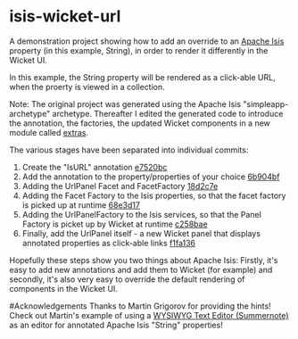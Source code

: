 # isis-wicket-url
A demonstration project showing how to add an override to an [Apache Isis](http://isis.apache.org/) property (in this example, String), in order to render it differently in the Wicket UI.

In this example, the String property will be rendered as a click-able URL, when the proerty is viewed in a collection.

Note: The original project was generated using the Apache Isis "simpleapp-archetype" archetype. Thereafter I edited the generated code to introduce the annotation, the factories, the updated Wicket components in a new module called [extras](https://github.com/kev-m/isis-wicket-url/tree/master/extras).

The various stages have been separated into individual commits:

1. Create the "IsURL" annotation [e7520bc](https://github.com/kev-m/isis-wicket-url/blob/e7520bce32a2454f4c897d66002596102e412028/extras/src/main/java/isis/example/IsUrl.java)
2. Add the annotation to the property/properties of your choice [6b904bf](https://github.com/kev-m/isis-wicket-url/commit/6b904bf2b73ced21ca0b3db7a8a14bd848951bbb)
3. Adding the UrlPanel Facet and FacetFactory [18d2c7e](https://github.com/kev-m/isis-wicket-url/commit/18d2c7e5d17d935d5d064d862276ef1e04e7db92)
4. Adding the Facet Factory to the Isis properties, so that the facet factory is picked up at runtime [68e3d17](https://github.com/kev-m/isis-wicket-url/commit/68e3d1751d51d4a1706aadd60a50bf12d488aabf)
5. Adding the UrlPanelFactory to the Isis services, so that the Panel Factory is picket up by Wicket at runtime [c258bae](https://github.com/kev-m/isis-wicket-url/commit/c258bae70c8e5d67878fa859c0f7463ad00e17e9)
6. Finally, add the UrlPanel itself - a new Wicket panel that displays annotated properties as click-able links [f1fa136](https://github.com/kev-m/isis-wicket-url/commit/f1fa136ad6d1783199022fffba6020505ff99527)

Hopefully these steps show you two things about Apache Isis: Firstly, it's easy to add new annotations and add them to Wicket (for example) and secondly, it's also very easy to override the default rendering of components in the Wicket UI.

#Acknowledgements
Thanks to Martin Grigorov for providing the hints! Check out Martin's example of using a [WYSIWYG Text Editor (Summernote)](https://github.com/isisaddons/isis-wicket-summernote/) as an editor for annotated Apache Isis "String" properties!
